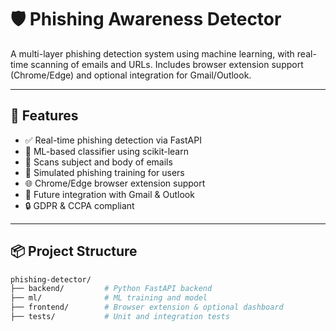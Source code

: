 # 🛡️ Phishing Awareness Detector

A multi-layer phishing detection system using machine learning, with real-time scanning of emails and URLs. Includes browser extension support (Chrome/Edge) and optional integration for Gmail/Outlook.

---

## 🔧 Features

- ✅ Real-time phishing detection via FastAPI
- 🧠 ML-based classifier using scikit-learn
- 📧 Scans subject and body of emails
- 🧪 Simulated phishing training for users
- 🌐 Chrome/Edge browser extension support
- 📨 Future integration with Gmail & Outlook
- 🔒 GDPR & CCPA compliant

---

## 📦 Project Structure

```bash
phishing-detector/
├── backend/         # Python FastAPI backend
├── ml/              # ML training and model
├── frontend/        # Browser extension & optional dashboard
├── tests/           # Unit and integration tests
